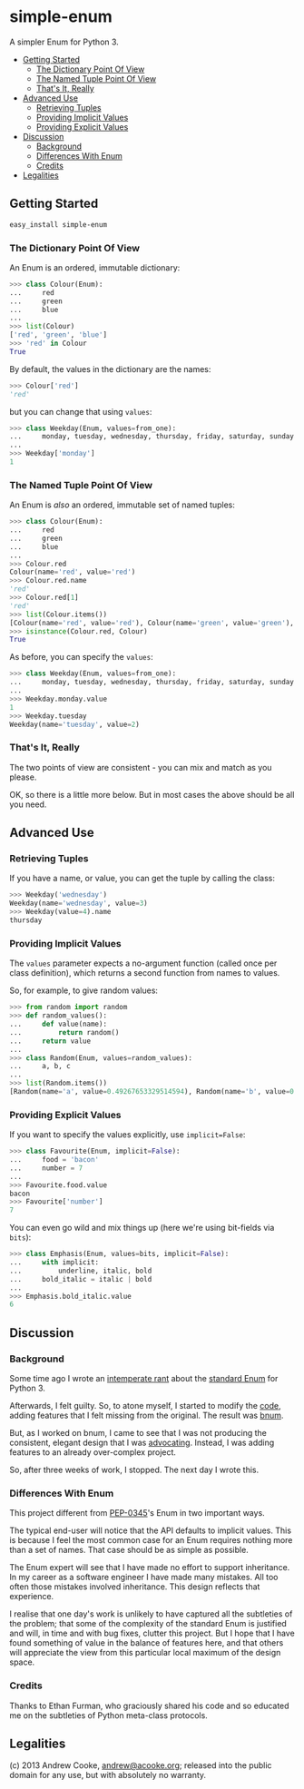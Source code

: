 simple-enum
===========

A simpler Enum for Python 3.

* [Getting Started](#getting-started)
  * [The Dictionary Point Of View](#the-dictionary-point-of-view)
  * [The Named Tuple Point Of View](#the-named-tuple-point-of-view)
  * [That's It, Really](#thats-it-really)
* [Advanced Use](#advanced-use)
  * [Retrieving Tuples](#retrieving-tuples)
  * [Providing Implicit Values](#providing-implicit-values)
  * [Providing Explicit Values](#providing-explicit-values)
* [Discussion](#discussion)
  * [Background](#background)
  * [Differences With Enum](#differences-with-enum)
  * [Credits](#credits)
* [Legalities](#legalities)

Getting Started
---------------

```sh
easy_install simple-enum
```

### The Dictionary Point Of View

An Enum is an ordered, immutable dictionary:

```python
>>> class Colour(Enum):
...     red
...     green
...     blue
...
>>> list(Colour)
['red', 'green', 'blue']
>>> 'red' in Colour
True
```

By default, the values in the dictionary are the names:

```python
>>> Colour['red']
'red'
```

but you can change that using `values`:

```python
>>> class Weekday(Enum, values=from_one):
...     monday, tuesday, wednesday, thursday, friday, saturday, sunday
...
>>> Weekday['monday']
1
```

### The Named Tuple Point Of View

An Enum is *also* an ordered, immutable set of named tuples:

```python
>>> class Colour(Enum):
...     red
...     green
...     blue
...
>>> Colour.red
Colour(name='red', value='red')
>>> Colour.red.name
'red'
>>> Colour.red[1]
'red'
>>> list(Colour.items())
[Colour(name='red', value='red'), Colour(name='green', value='green'), Colour(name='blue', value='blue')]
>>> isinstance(Colour.red, Colour)
True
```

As before, you can specify the `values`:

```python
>>> class Weekday(Enum, values=from_one):
...     monday, tuesday, wednesday, thursday, friday, saturday, sunday
...
>>> Weekday.monday.value
1
>>> Weekday.tuesday
Weekday(name='tuesday', value=2)
```

### That's It, Really

The two points of view are consistent - you can mix and match as you please.

OK, so there is a little more below.  But in most cases the above should be
all you need.

Advanced Use
------------

### Retrieving Tuples

If you have a name, or value, you can get the tuple by calling the class:

```python
>>> Weekday('wednesday')
Weekday(name='wednesday', value=3)
>>> Weekday(value=4).name
thursday
```

### Providing Implicit Values

The `values` parameter expects a no-argument function (called once per class
definition), which returns a second function from names to values.

So, for example, to give random values:

```python
>>> from random import random
>>> def random_values():
...     def value(name):
...         return random()
...     return value
...
>>> class Random(Enum, values=random_values):
...     a, b, c
...
>>> list(Random.items())
[Random(name='a', value=0.49267653329514594), Random(name='b', value=0.5521902021074088), Random(name='c', value=0.5540234367417308)]
```

### Providing Explicit Values

If you want to specify the values explicitly, use `implicit=False`:

```python
>>> class Favourite(Enum, implicit=False):
...     food = 'bacon'
...     number = 7
...
>>> Favourite.food.value
bacon
>>> Favourite['number']
7
```

You can even go wild and mix things up (here we're using bit-fields via `bits`):

```python
>>> class Emphasis(Enum, values=bits, implicit=False):
...     with implicit:
...         underline, italic, bold
...     bold_italic = italic | bold
...
>>> Emphasis.bold_italic.value
6
```

Discussion
----------

### Background

Some time ago I wrote an
[intemperate rant](#http://www.acooke.org/cute/Pythonssad0.html) about the
[standard Enum](http://www.python.org/dev/peps/pep-0435/) for Python 3.

Afterwards, I felt guilty.  So, to atone myself, I started to modify the
[code](https://bitbucket.org/stoneleaf/ref435), adding features that I felt
missing from the original.  The result was
[bnum](https://github.com/andrewcooke/bnum).

But, as I worked on bnum, I came to see that I was not producing the
consistent, elegant design that I was
[advocating](#https://github.com/andrewcooke/bnum#why-not-influence-the-official-design).
Instead, I was adding features to an already over-complex project.

So, after three weeks of work, I stopped.  The next day I wrote this.

### Differences With Enum

This project different from
[PEP-0345](http://www.python.org/dev/peps/pep-0435/)'s Enum in two important
ways.

The typical end-user will notice that the API defaults to implicit values.
This is because I feel the most common case for an Enum requires nothing more
than a set of names.  That case should be as simple as possible.

The Enum expert will see that I have made no effort to support inheritance.
In my career as a software engineer I have made many mistakes.  All too often
those mistakes involved inheritance.  This design reflects that experience.

I realise that one day's work is unlikely to have captured all the subtleties
of the problem; that some of the complexity of the standard Enum is
justified and will, in time and with bug fixes, clutter this project.  But I
hope that I have found something of value in the balance of features here, and
that others will appreciate the view from this particular local maximum of
the design space.

### Credits

Thanks to Ethan Furman, who graciously shared his code and so educated me on
the subtleties of Python meta-class protocols.

Legalities
----------

(c) 2013 Andrew Cooke, [andrew@acooke.org](mailto://andrew@acooke.org);
released into the public domain for any use, but with absolutely no warranty.
